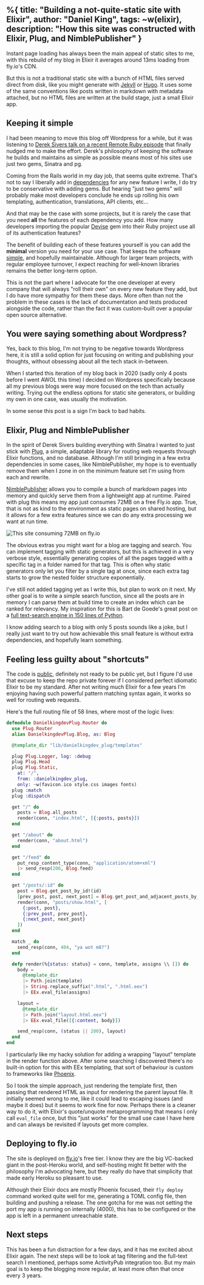 %{
  title: "Building a not-quite-static site with Elixir",
  author: "Daniel King",
  tags: ~w(elixir),
  description: "How this site was constructed with Elixir, Plug, and NimblePublisher"
}
---
Instant page loading has always been the main appeal of static sites to me, with this rebuild of my blog in Elixir it averages around 13ms loading from fly.io's CDN.

But this is not a traditional static site with a bunch of HTML files served direct from disk, like you might generate with [Jekyll](https://jekyllrb.com/) or [Hugo](https://gohugo.io/). It uses some of the same conventions like posts written in markdown with metadata attached, but no HTML files are written at the build stage, just a small Elixir app.

## Keeping it simple

I had been meaning to move this blog off Wordpress for a while, but it was listening to [Derek Sivers talk on a recent Remote Ruby episode](https://remoteruby.com/216) that finally nudged me to make the effort. Derek's philosophy of keeping the software he builds and maintains as simple as possible means most of his sites use just two gems, Sinatra and pg.

Coming from the Rails world in my day job, that seems quite extreme. That's not to say I liberally add in [dependencies](https://www.npmjs.com/package/left-pad) for any new feature I write, I do try to be conservative with adding gems. But hearing "just two gems" will probably make most developers conclude he ends up rolling his own templating, authentication, translations, API clients, etc...

And that may be the case with some projects, but it is rarely the case that you need **all** the features of each dependency you add. How many developers importing the popular [Devise](https://github.com/heartcombo/devise) gem into their Ruby project use all of its authentication features?

The benefit of building each of these features yourself is you can add the **minimal** version you need for your use case. That keeps the software [simple](https://www.youtube.com/watch?v=rI8tNMsozo0), and hopefully maintainable. Although for larger team projects, with regular employee turnover, I expect reaching for well-known libraries remains the better long-term option.

This is not the part where I advocate for the one developer at every company that will always "roll their own" on every new feature they add, but I do have more sympathy for them these days. More often than not the problem in these cases is the lack of documentation and tests produced alongside the code, rather than the fact it was custom-built over a popular open source alternative.

## You were saying something about Wordpress?

Yes, back to this blog, I'm not trying to be negative towards Wordpress here, it is still a solid option for just focusing on writing and publishing your thoughts, without obsessing about all the tech stack in-between.

When I started this iteration of my blog back in 2020 (sadly only 4 posts before I went AWOL this time) I decided on Wordpress specifically because all my previous blogs were way more focused on the tech than actually writing. Trying out the endless options for static site generators, or building my own in one case, was usually the motivation.

In some sense this post is a sign I'm back to bad habits.

## Elixir, Plug and NimblePublisher

In the spirit of Derek Sivers building everything with Sinatra I wanted to just stick with [Plug](https://github.com/elixir-plug/plug), a simple, adaptable library for routing web requests through Elixir functions, and no database. Although I'm still bringing in a few extra dependencies in some cases, like NimblePublisher, my hope is to eventually remove them when I zone in on the minimum feature set I'm using from each and rewrite.

[NimblePublisher](https://dashbit.co/blog/welcome-to-our-blog-how-it-was-made) allows you to compile a bunch of markdown pages into memory and quickly serve them from a lightweight app at runtime. Paired with plug this means my app just consumes 72MB on a free Fly.io app. True, that is not as kind to the environment as static pages on shared hosting, but it allows for a few extra features since we can do any extra processing we want at run time.

![This site consuming 72MB on fly.io](/images/fly-memory.png)

The obvious extras you might want for a blog are tagging and search. You can implement tagging with static generators, but this is achieved in a very verbose style, essentially generating copies of all the pages tagged with a specific tag in a folder named for that tag. This is often why static generators only let you filter by a single tag at once, since each extra tag starts to grow the nested folder structure exponentially.

I've still not added tagging yet as I write this, but plan to work on it next. My other goal is to write a simple search function, since all the posts are in memory I can parse them at build time to create an index which can be ranked for relevancy. My inspiration for this is Bart de Goede's great post on a [full text-search engine in 150 lines of Python](https://bart.degoe.de/building-a-full-text-search-engine-150-lines-of-code/).

I know adding search to a blog with only 5 posts sounds like a joke, but I really just want to try out how achievable this small feature is without extra dependencies, and hopefully learn something.

## Feeling less guilty about "shortcuts"

The code is [public](https://github.com/northerner/danielkingdev_plug/blob/main/lib/danielkingdev_plug/router.ex), definitely not ready to be public yet, but I figure I'd use that excuse to keep the repo private forever if I considered perfect idiomatic Elixir to be my standard. After not writing much Elixir for a few years I'm enjoying having such powerful pattern matching syntax again, it works so well for routing web requests.

Here's the full routing file of 58 lines, where most of the logic lives:

```elixir
defmodule DanielkingdevPlug.Router do
  use Plug.Router
  alias DanielkingdevPlug.Blog, as: Blog

  @template_dir "lib/danielkingdev_plug/templates"

  plug Plug.Logger, log: :debug
  plug Plug.Head
  plug Plug.Static,
    at: "/",
    from: :danielkingdev_plug,
    only: ~w(favicon.ico style.css images fonts)
  plug :match
  plug :dispatch

  get "/" do
    posts = Blog.all_posts
    render(conn, "index.html", [{:posts, posts}])
  end

  get "/about" do
    render(conn, "about.html")
  end

  get "/feed" do
    put_resp_content_type(conn, "application/atom+xml")
    |> send_resp(200, Blog.feed)
  end

  get "/posts/:id" do
    post = Blog.get_post_by_id!(id)
    [prev_post, post, next_post] = Blog.get_post_and_adjacent_posts_by_id!(id)
    render(conn, "posts/show.html", [
      {:post, post},
      {:prev_post, prev_post},
      {:next_post, next_post}
    ])
  end

  match _ do
    send_resp(conn, 404, "ya wot m8?")
  end

  defp render(%{status: status} = conn, template, assigns \\ []) do
    body =
      @template_dir
      |> Path.join(template)
      |> String.replace_suffix(".html", ".html.eex")
      |> EEx.eval_file(assigns)

    layout =
      @template_dir
      |> Path.join("layout.html.eex")
      |> EEx.eval_file([{:content, body}])

    send_resp(conn, (status || 200), layout)
  end
end
```

I particularly like my hacky solution for adding a wrapping "layout" template in the render function above. After some searching I discovered there's no built-in option for this with EEx templating, that sort of behaviour is custom to frameworks like [Phoenix](https://github.com/phoenixframework/phoenix/blob/6aef3e20072135d681e7e01ed67a9f0f4ca3344f/lib/phoenix/controller.ex#L617).

So I took the simple approach, just rendering the template first, then passing that rendered HTML as input for rendering the parent layout file. It initially seemed wrong to me, like it could lead to escaping issues (and maybe it does) but it seems to work fine for now. Perhaps there is a cleaner way to do it, with Elixir's quote/unquote metaprogramming that means I only call `eval_file` once, but this "just works" for the small use case I have here and can always be revisited if layouts get more complex.

## Deploying to fly.io

The site is deployed on [fly.io](https://fly.io/)'s free tier. I know they are the big VC-backed giant in the post-Heroku world, and self-hosting might fit better with the philosophy I'm advocating here, but they really do have that simplicity that made early Heroku so pleasant to use.

Although their Elixir docs are mostly Phoenix focused, their `fly deploy` command worked quite well for me, generating a TOML config file, then building and pushing a release. The one gotcha for me was not setting the port my app is running on internally (4000), this has to be configured or the app is left in a permanent unreachable state.

## Next steps

This has been a fun distraction for a few days, and it has me excited about Elixir again. The next steps will be to look at tag filtering and the full-text search I mentioned, perhaps some ActivityPub integration too. But my main goal is to keep the blogging more regular, at least more often that once every 3 years.
